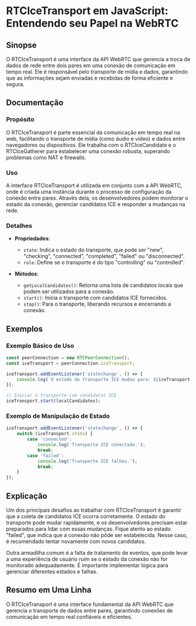 <!--
Meta Description: # RTCIceTransport em JavaScript: Entendendo seu Papel na WebRTC ## Sinopse O RTCIceTransport é uma interface da API WebRTC que gerencia a troca de dad...
Meta Keywords: transporte, que, uma, conexão, com
-->

# RTCIceTransport em JavaScript: Entendendo seu Papel na WebRTC

## Sinopse
O RTCIceTransport é uma interface da API WebRTC que gerencia a troca de dados de rede entre dois pares em uma conexão de comunicação em tempo real. Ele é responsável pelo transporte de mídia e dados, garantindo que as informações sejam enviadas e recebidas de forma eficiente e segura.

## Documentação
### Propósito
O RTCIceTransport é parte essencial da comunicação em tempo real na web, facilitando o transporte de mídia (como áudio e vídeo) e dados entre navegadores ou dispositivos. Ele trabalha com o RTCIceCandidate e o RTCIceGatherer para estabelecer uma conexão robusta, superando problemas como NAT e firewalls.

### Uso
A interface RTCIceTransport é utilizada em conjunto com a API WebRTC, onde é criada uma instância durante o processo de configuração da conexão entre pares. Através dela, os desenvolvedores podem monitorar o estado da conexão, gerenciar candidatos ICE e responder a mudanças na rede.

### Detalhes
- **Propriedades**:
  - `state`: Indica o estado do transporte, que pode ser "new", "checking", "connected", "completed", "failed" ou "disconnected".
  - `role`: Define se o transporte é do tipo "controlling" ou "controlled".
  
- **Métodos**:
  - `getLocalCandidates()`: Retorna uma lista de candidatos locais que podem ser utilizados para a conexão.
  - `start()`: Inicia o transporte com candidatos ICE fornecidos.
  - `stop()`: Para o transporte, liberando recursos e encerrando a conexão.

## Exemplos
### Exemplo Básico de Uso
```javascript
const peerConnection = new RTCPeerConnection();
const iceTransport = peerConnection.iceTransport;

iceTransport.addEventListener('statechange', () => {
    console.log(`O estado do transporte ICE mudou para: ${iceTransport.state}`);
});

// Iniciar o transporte com candidatos ICE
iceTransport.start(localCandidates);
```

### Exemplo de Manipulação de Estado
```javascript
iceTransport.addEventListener('statechange', () => {
    switch (iceTransport.state) {
        case 'connected':
            console.log('Transporte ICE conectado.');
            break;
        case 'failed':
            console.log('Transporte ICE falhou.');
            break;
    }
});
```

## Explicação
Um dos principais desafios ao trabalhar com RTCIceTransport é garantir que a coleta de candidatos ICE ocorra corretamente. O estado do transporte pode mudar rapidamente, e os desenvolvedores precisam estar preparados para lidar com essas mudanças. Fique atento ao estado "failed", que indica que a conexão não pôde ser estabelecida. Nesse caso, é recomendado tentar novamente com novos candidatos.

Outra armadilha comum é a falta de tratamento de eventos, que pode levar a uma experiência de usuário ruim se o estado da conexão não for monitorado adequadamente. É importante implementar lógica para gerenciar diferentes estados e falhas.

## Resumo em Uma Linha
O RTCIceTransport é uma interface fundamental da API WebRTC que gerencia o transporte de dados entre pares, garantindo conexões de comunicação em tempo real confiáveis e eficientes.